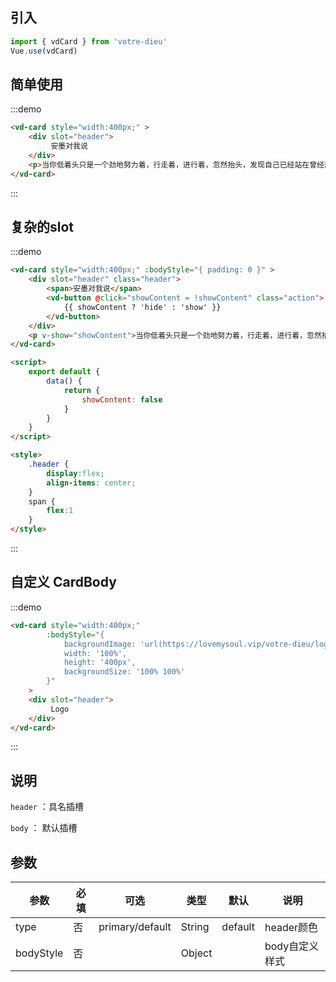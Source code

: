 ## 引入

```js
import { vdCard } from 'votre-dieu'
Vue.use(vdCard)
```

## 简单使用
:::demo
```html
<vd-card style="width:400px;" >
    <div slot="header">
         安墨对我说
    </div>
    <p>当你低着头只是一个劲地努力着，行走着，进行着，忽然抬头，发现自己已经站在曾经想要站着的位置了</p>
</vd-card>
```
:::

## 复杂的slot

:::demo
```html
<vd-card style="width:400px;" :bodyStyle="{ padding: 0 }" >
    <div slot="header" class="header">
        <span>安墨对我说</span> 
        <vd-button @click="showContent = !showContent" class="action"> 
            {{ showContent ? 'hide' : 'show' }} 
        </vd-button>
    </div>
    <p v-show="showContent">当你低着头只是一个劲地努力着，行走着，进行着，忽然抬头，发现自己已经站在曾经想要站着的位置了</p>
</vd-card>

<script>
    export default {
        data() {
            return {
                showContent: false
            }
        }
    }
</script>

<style>
    .header {
        display:flex;
        align-items: center;
    }
    span {
        flex:1
    }
</style>
```
:::

## 自定义 CardBody

:::demo
```html
<vd-card style="width:400px;" 
        :bodyStyle="{  
            backgroundImage: 'url(https://lovemysoul.vip/votre-dieu/logo.png)', 
            width: '100%', 
            height: '400px', 
            backgroundSize: '100% 100%' 
        }" 
    >
    <div slot="header">
         Logo
    </div>
</vd-card>
```
:::

## 说明

`header` ：具名插槽

`body` ： 默认插槽

## 参数

| 参数      | 必填 | 可选            | 类型   | 默认    | 说明           |
| --------- | ---- | --------------- | ------ | ------- | -------------- |
| type      | 否   | primary/default | String | default | header颜色     |
| bodyStyle | 否   |                 | Object |         | body自定义样式 |
